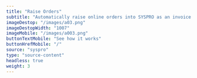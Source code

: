 ```yaml
---
title: "Raise Orders"
subtitle: "Automatically raise online orders into SYSPRO as an invoice or sales order."
imageDestop: "/images/a03.png"
imageDestopWidth: "1007"
imageMobile: "/images/a003.png"
buttonTextMobile: "See how it works"
buttonHrefMobile: "/" 
source: "syspro"
type: "source-content"
headless: true
weight: 3
---
```

